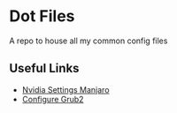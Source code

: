 # Dot Files

A repo to house all my common config files

## Useful Links

- [Nvidia Settings Manjaro](<https://wiki.manjaro.org/index.php?title=Configure_NVIDIA_(non-free)_settings_and_load_them_on_Startup>)
- [Configure Grub2](https://www.howtogeek.com/196655/how-to-configure-the-grub2-boot-loaders-settings/)
